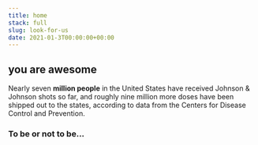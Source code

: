 ```yaml
---
title: home
stack: full
slug: look-for-us
date: 2021-01-3T00:00:00+00:00
---
```

## you are awesome

Nearly seven **million people** in the United States have received Johnson & Johnson shots so far, and roughly nine million more doses have been shipped out to the states, according to data from the Centers for Disease Control and Prevention.

### To be or not to be...